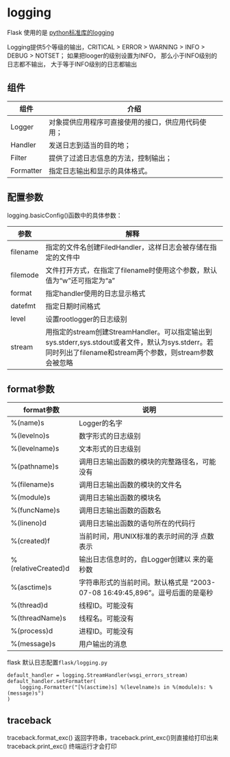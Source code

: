 # logging

Flask 使用的是 [python标准库的logging](https://docs.python.org/3/library/logging.html#module-logging)


Logging提供5个等级的输出，CRITICAL > ERROR > WARNING > INFO > DEBUG > NOTSET；
如果把looger的级别设置为INFO， 那么小于INFO级别的日志都不输出， 大于等于INFO级别的日志都输出

## 组件

组件 | 介绍
--- | ---
Logger | 对象提供应用程序可直接使用的接口，供应用代码使用；
Handler | 发送日志到适当的目的地；
Filter | 提供了过滤日志信息的方法，控制输出； 
Formatter | 指定日志输出和显示的具体格式。


## 配置参数

logging.basicConfig()函数中的具体参数：

参数 | 解释
--- | ---
filename | 指定的文件名创建FiledHandler，这样日志会被存储在指定的文件中
filemode | 文件打开方式，在指定了filename时使用这个参数，默认值为“w”还可指定为“a”
format | 指定handler使用的日志显示格式
datefmt | 指定日期时间格式
level | 设置rootlogger的日志级别
stream | 用指定的stream创建StreamHandler。可以指定输出到sys.stderr,sys.stdout或者文件，默认为sys.stderr。若同时列出了filename和stream两个参数，则stream参数会被忽略


## format参数

format参数 | 说明
--- | ---
%(name)s | Logger的名字
%(levelno)s | 数字形式的日志级别
%(levelname)s | 文本形式的日志级别
%(pathname)s | 调用日志输出函数的模块的完整路径名，可能没有
%(filename)s | 调用日志输出函数的模块的文件名
%(module)s | 调用日志输出函数的模块名
%(funcName)s | 调用日志输出函数的函数名
%(lineno)d | 调用日志输出函数的语句所在的代码行
%(created)f | 当前时间，用UNIX标准的表示时间的浮 点数表示
%(relativeCreated)d | 输出日志信息时的，自Logger创建以 来的毫秒数
%(asctime)s | 字符串形式的当前时间。默认格式是 “2003-07-08 16:49:45,896”。逗号后面的是毫秒
%(thread)d | 线程ID。可能没有
%(threadName)s | 线程名。可能没有
%(process)d | 进程ID。可能没有
%(message)s | 用户输出的消息



flask 默认日志配置`flask/logging.py`
```
default_handler = logging.StreamHandler(wsgi_errors_stream)
default_handler.setFormatter(
    logging.Formatter("[%(asctime)s] %(levelname)s in %(module)s: %(message)s")
)
```

## traceback

traceback.format_exc() 返回字符串，traceback.print_exc()则直接给打印出来
traceback.print_exc() 终端运行才会打印
